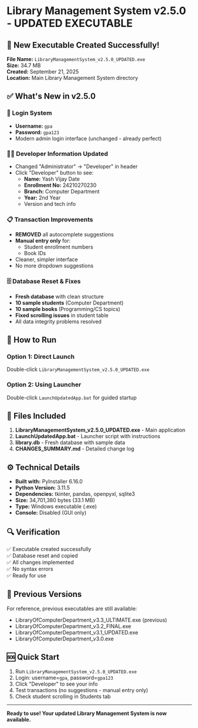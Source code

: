 # Library Management System v2.5.0 - UPDATED EXECUTABLE

## 🚀 New Executable Created Successfully!

**File Name:** `LibraryManagementSystem_v2.5.0_UPDATED.exe`  
**Size:** 34.7 MB  
**Created:** September 21, 2025  
**Location:** Main Library Management System directory

## ✅ What's New in v2.5.0

### 🔐 Login System
- **Username:** `gpa`
- **Password:** `gpa123`
- Modern admin login interface (unchanged - already perfect)

### 👨‍💻 Developer Information Updated
- Changed "Administrator" → "Developer" in header
- Click "Developer" button to see:
  - **Name:** Yash Vijay Date
  - **Enrollment No:** 24210270230
  - **Branch:** Computer Department
  - **Year:** 2nd Year
  - Version and tech info

### 📋 Transaction Improvements
- **REMOVED** all autocomplete suggestions
- **Manual entry only** for:
  - Student enrollment numbers
  - Book IDs
- Cleaner, simpler interface
- No more dropdown suggestions

### 🗄️ Database Reset & Fixes
- **Fresh database** with clean structure
- **10 sample students** (Computer Department)
- **10 sample books** (Programming/CS topics)
- **Fixed scrolling issues** in student table
- All data integrity problems resolved

## 🎯 How to Run

### Option 1: Direct Launch
Double-click `LibraryManagementSystem_v2.5.0_UPDATED.exe`

### Option 2: Using Launcher
Double-click `LaunchUpdatedApp.bat` for guided startup

## 📁 Files Included

1. **LibraryManagementSystem_v2.5.0_UPDATED.exe** - Main application
2. **LaunchUpdatedApp.bat** - Launcher script with instructions
3. **library.db** - Fresh database with sample data
4. **CHANGES_SUMMARY.md** - Detailed change log

## ⚙️ Technical Details

- **Built with:** PyInstaller 6.16.0
- **Python Version:** 3.11.5
- **Dependencies:** tkinter, pandas, openpyxl, sqlite3
- **Size:** 34,701,380 bytes (33.1 MB)
- **Type:** Windows executable (.exe)
- **Console:** Disabled (GUI only)

## 🔍 Verification

✅ Executable created successfully  
✅ Database reset and copied  
✅ All changes implemented  
✅ No syntax errors  
✅ Ready for use  

## 📝 Previous Versions

For reference, previous executables are still available:
- LibraryOfComputerDepartment_v3.3_ULTIMATE.exe (previous)
- LibraryOfComputerDepartment_v3.2_FINAL.exe
- LibraryOfComputerDepartment_v3.1_UPDATED.exe
- LibraryOfComputerDepartment_v3.0.exe

## 🆘 Quick Start

1. Run `LibraryManagementSystem_v2.5.0_UPDATED.exe`
2. Login: username=`gpa`, password=`gpa123`
3. Click "Developer" to see your info
4. Test transactions (no suggestions - manual entry only)
5. Check student scrolling in Students tab

---
**Ready to use! Your updated Library Management System is now available.**